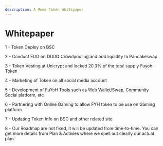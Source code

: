 ```yaml
---
description: A Meme Token Whitepaper
---
```


# Whitepaper

1 - Token Deploy on BSC

2 - Conduct EDO on DODO Crowdpooling and add liquidity to Pancakeswap

3 - Token Vesting at Unicrypt and locked 20.3% of the total supply Fuyoh Token

4 - Marketing of Token on all social media account

5 - Development of FuYoH Tools such as Web Wallet/Swap, Community Social platform, etc

6 - Partnering with Online Gaming to allow FYH token to be use on Gaming platform

7 - Updating Token Info on BSC and other related site

8 - Our Roadmap are not fixed, it will be updated from time-to-time. You can get more details from Plan & Activies where we spell out clearly our actual plan.
